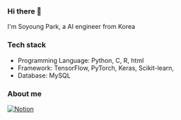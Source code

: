 ### Hi there 👋 
I'm Soyoung Park, a AI engineer from Korea


### Tech stack
* Programming Language: Python, C, R, html <br>
* Framework: TensorFlow, PyTorch, Keras, Scikit-learn,  <br>
* Database: MySQL <br>

### About me
[![Notion](https://img.shields.io/badge/Notion-%23000000.svg?style=flat&logo=notion&logoColor=white)](https://nostalgic-coneflower-3e4.notion.site/Maeve-1bad13cd17f4804fb059e6b323da4ee6?pvs=74)


<!---
maeve15/maeve15 is a ✨ special ✨ repository because its `README.md` (this file) appears on your GitHub profile.
You can click the Preview link to take a look at your changes.
--->
